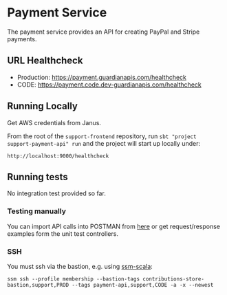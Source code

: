 # Payment Service

The payment service provides an API for creating PayPal and Stripe payments.

## URL Healthcheck

* Production: https://payment.guardianapis.com/healthcheck
* CODE: https://payment.code.dev-guardianapis.com/healthcheck

## Running Locally

Get AWS credentials from Janus.

From the root of the `support-frontend` repository, run `sbt "project support-payment-api" run` and the project will start up locally under:

`http://localhost:9000/healthcheck`

## Running tests

No integration test provided so far.

### Testing manually

You can import API calls into POSTMAN from [here](postman) or get request/response examples form the unit test controllers.

### SSH

You must ssh via the bastion, e.g. using [ssm-scala](https://github.com/guardian/ssm-scala):

`ssm ssh --profile membership --bastion-tags contributions-store-bastion,support,PROD --tags payment-api,support,CODE -a -x --newest`
